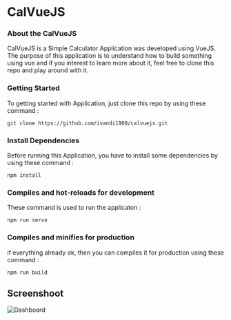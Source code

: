 # CalVueJS

### About the CalVueJS
CalVueJS is a Simple Calculator Application was developed using VueJS. The purpose of this application is to understand how to build something using vue and if you interest to learn more about it, feel free to clone this repo and play around with it.

### Getting Started
To getting started with Application, just clone this repo by using these command :

```
git clone https://github.com/ivandi1980/calvuejs.git

```

### Install Dependencies
Before running this Application, you have to install some dependencies by using these command :

```
npm install
```

### Compiles and hot-reloads for development
These command is used to run the applicaton : 
```
npm run serve
```

### Compiles and minifies for production
if everything already ok, then you can compiles it for production using these command :

```
npm run build
```

## Screenshoot
![Dashboard](calculator.png "This is the Calculator's Captured")
